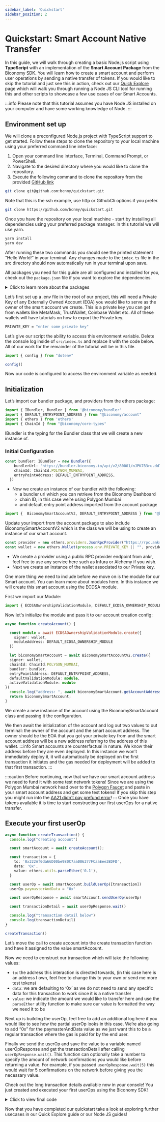 ```yaml
---
sidebar_label: 'Quickstart'
sidebar_position: 2
---
```


# Quickstart: Smart Account Native Transfer

In this guide, we will walk through creating a basic Node.js script using **TypeScript** with an implementation of the **Smart Account Package** from the Biconomy SDK. You will learn how to create a smart account and perform user operations by sending a native transfer of tokens. If you would like to skip the tutorial and just see this in action, check out our [Quick Explore](/docs/category/quick-explore) page which will walk you through running a Node JS CLI tool for running this and other scripts to showcase a few use cases of our Smart Accounts.

:::info
Please note that this tutorial assumes you have Node JS installed on your computer and have some working knowledge of Node.
:::

## Environment set up

We will clone a preconfigured Node.js project with TypeScript support to get started. Follow these steps to clone the repository to your local machine using your preferred command line interface:

1. Open your command line interface, Terminal, Command Prompt, or PowerShell.
2. Navigate to the desired directory where you would like to clone the repository.
3. Execute the following command to clone the repository from the provided [GitHub link](https://github.com/bcnmy/quickstart)

```bash
git clone git@github.com:bcnmy/quickstart.git
```

Note that this is the ssh example, use http or GithubCli options if you prefer. 

```bash
git clone https://github.com/bcnmy/quickstart.git
```

Once you have the repository on your local machine - start by installing all dependencies using your preferred package manager. In this tutorial we will use yarn.

```bash
yarn install
yarn dev
```
After running these two commands you should see the printed statement “Hello World!” in your terminal. Any changes made to the `index.ts` file in the src directory should now automatically run in your terminal upon save. 

All packages you need for this guide are all configured and installed for you, check out the `package.json` file if you want to explore the dependencies.

<details>
  <summary> Click to learn more about the packages </summary>

- The account package will help you with creating smart contract accounts and an interface with them to create transactions.
- The bundler package helps you with interacting with our bundler or alternatively another bundler of your choice.
- The paymaster package works similarly to the bundler package in that you can use our paymaster or any other one of your choice.
- The core types package will give us Enums for the proper ChainId we may want to use.
- The modules package gives us access to the different modules we publish for the biconomy sdk.
- The common package is needed by our accounts package as another dependency.
- Finally the ethers package at version 5.7.2 will help us with giving our accounts an owner which will be our own EOA.

</details>

Let’s first set up a .env file in the root of our project, this will need a Private Key of any Externally Owned Account (EOA) you would like to serve as the owner of the smart account we create. This is a private key you can get from wallets like MetaMask, TrustWallet, Coinbase Wallet etc. All of these wallets will have tutorials on how to export the Private key. 

```bash
PRIVATE_KEY = "enter some private key"
```

Let’s give our script the ability to access this environment variable. Delete the console log inside of `src/index.ts` and replace it with the code below. All of our work for the remainder of the tutorial will be in this file. 

```typescript
import { config } from "dotenv"

config()
```
Now our code is configured to access the environment variable as needed. 

## Initialization

Let’s import our bundler package, and providers from the ethers package:

```typescript
import { IBundler, Bundler } from '@biconomy/bundler'
import { DEFAULT_ENTRYPOINT_ADDRESS } from "@biconomy/account"
import { ethers } from 'ethers'
import { ChainId } from "@biconomy/core-types"
```

IBundler is the typing for the Bundler class that we will create a new instance of. 


### **Initial Configuration**

```typescript
const bundler: IBundler = new Bundler({
    bundlerUrl: 'https://bundler.biconomy.io/api/v2/80001/nJPK7B3ru.dd7f7861-190d-41bd-af80-6877f74b8f44',     
    chainId: ChainId.POLYGON_MUMBAI,
    entryPointAddress: DEFAULT_ENTRYPOINT_ADDRESS,
  })
```

- Now we create an instance of our bundler with the following:
    - a bundler url which you can retrieve from the Biconomy Dashboard
    - chain ID, in this case we’re using Polygon Mumbai
    - and default entry point address imported from the account package


```typescript
import {  BiconomySmartAccountV2, DEFAULT_ENTRYPOINT_ADDRESS } from "@biconomy/account"
```

Update your import from the account package to also include BiconomySmartAccountV2 which is the class we will be using to create an instance of our smart account.

```typescript
const provider = new ethers.providers.JsonRpcProvider("https://rpc.ankr.com/polygon_mumbai")
const wallet = new ethers.Wallet(process.env.PRIVATE_KEY || "", provider);
```

- We create a provider using a public RPC provider endpoint from ankr, feel free to use any service here such as Infura or Alchemy if you wish.
- Next we create an instance of the wallet associated to our Private key.

One more thing we need to include before we move on is the module for our Smart account. You can learn more about modules here. In this instance we will create this smart account using the ECDSA module. 

First we import our Module: 

```typescript
import { ECDSAOwnershipValidationModule, DEFAULT_ECDSA_OWNERSHIP_MODULE } from "@biconomy/modules";
```
Now let's initialize the module and pass it to our account creation config:

```typescript
async function createAccount() {

  const module = await ECDSAOwnershipValidationModule.create({
    signer: wallet,
    moduleAddress: DEFAULT_ECDSA_OWNERSHIP_MODULE
  })

  let biconomySmartAccount = await BiconomySmartAccountV2.create({
  signer: wallet,
  chainId: ChainId.POLYGON_MUMBAI,
  bundler: bundler, 
  entryPointAddress: DEFAULT_ENTRYPOINT_ADDRESS,
  defaultValidationModule: module,
  activeValidationModule: module
})
  console.log("address: ", await biconomySmartAccount.getAccountAddress())
  return biconomySmartAccount;
}

```

We create a new instance of the account using the BiconomySmartAccount class and passing it the configuration. 

We then await the initialization of the account and log out two values to out terminal: the owner of the account and the smart account address. The owner should be the EOA that you got your private key from and the smart account address will be a new address referring to the address of this wallet. 
:::info
Smart accounts are counterfactual in nature. We know their address before they are even deployed. In this instance we won’t immediately deploy it, it will automatically be deployed on the first transaction it initiates and the gas needed for deployment will be added to that first transaction.
:::

:::caution
Before continuing, now that we have our smart account address we need to fund it with some test network tokens! Since we are using the Polygon Mumbai network head over to the [Polygon Faucet](https://faucet.polygon.technology/) and paste in your smart account address and get some test tokens! If you skip this step you might run into the [AA21 didn't pay prefund error](/docs/troubleshooting/commonerrors.md)!
:::
Once you have tokens available it is time to start constructing our first userOps for a native transfer.


## Execute your first userOp

```typescript
async function createTransaction() {
  console.log("creating account")

  const smartAccount = await createAccount();

  const transaction = {
    to: '0x322Af0da66D00be980C7aa006377FCaaEee3BDFD',
    data: '0x',
    value: ethers.utils.parseEther('0.1'),
  }

  const userOp = await smartAccount.buildUserOp([transaction])
  userOp.paymasterAndData = "0x"

  const userOpResponse = await smartAccount.sendUserOp(userOp)

  const transactionDetail = await userOpResponse.wait()

  console.log("transaction detail below")
  console.log(transactionDetail)
}

createTransaction()
```

Let’s move the call to create account into the create transaction function and have it assigned to the value smartAccount. 

Now we need to construct our transaction which will take the following values: 

- `to`: the address this interaction is directed towards, (in this case here is an address I own, feel free to change this to your own or send me more test tokens)
- `data`: we are defaulting to ‘0x’ as we do not need to send any specific data for this transaction to work since it is a native transfer
- `value`: we indicate the amount we would like to transfer here and use the `parseEther` utility function to make sure our value is formatted the way we need it to be

Next up is building the userOp, feel free to add an additional log here if you would like to see how the partial userOp looks in this case. We’re also going to add “0x” for the paymasterAndData value as we just want this to be a regular transaction where the gas is paid for by the end user. 

Finally we send the userOp and save the value to a variable named userOpResponse and get the transactionDetail after calling `userOpResponse.wait()`. This function can optionally take a number to specify the amount of network confirmations you would like before returning a value. For example, if you passed `userOpResponse.wait(5)` this would wait for 5 confirmations on the network before giving you the necessary value. 

Check out the long transaction details available now in your console! You just created and executed your first userOps using the Biconomy SDK! 

<details>
  <summary> Click to view final code </summary>

```typescript
import { config } from "dotenv"
import { IBundler, Bundler } from '@biconomy/bundler'
import { ChainId } from "@biconomy/core-types"
import { BiconomySmartAccountV2, DEFAULT_ENTRYPOINT_ADDRESS } from "@biconomy/account"
import { ECDSAOwnershipValidationModule, DEFAULT_ECDSA_OWNERSHIP_MODULE } from "@biconomy/modules";
import { ethers } from 'ethers';

config()

const provider = new ethers.providers.JsonRpcProvider("https://rpc.ankr.com/polygon_mumbai")
const wallet = new ethers.Wallet(process.env.PRIVATE_KEY || "", provider);

const bundler: IBundler = new Bundler({
  bundlerUrl: 'https://bundler.biconomy.io/api/v2/80001/nJPK7B3ru.dd7f7861-190d-41bd-af80-6877f74b8f44',     
  chainId: ChainId.POLYGON_MUMBAI,
  entryPointAddress: DEFAULT_ENTRYPOINT_ADDRESS,
})

const module = await ECDSAOwnershipValidationModule.create({
  signer: wallet,
  moduleAddress: DEFAULT_ECDSA_OWNERSHIP_MODULE
})

  async function createAccount() {
    let biconomyAccount = await BiconomySmartAccountV2.create({
      signer: wallet,
      chainId: ChainId.POLYGON_MUMBAI,
      bundler: bundler, 
      entryPointAddress: DEFAULT_ENTRYPOINT_ADDRESS,
      defaultValidationModule: module,
      activeValidationModule: module
    })
    console.log("address", biconomyAccount.accountAddress)
    return biconomyAccount
  }

  async function createTransaction() {
    const smartAccount = await createAccount();
    try {
      const transaction = {
        to: '0x322Af0da66D00be980C7aa006377FCaaEee3BDFD',
        data: '0x',
        value: ethers.utils.parseEther('0.1'),
      }
    
      const userOp = await smartAccount.buildUserOp([transaction])
      userOp.paymasterAndData = "0x"
    
      const userOpResponse = await smartAccount.sendUserOp(userOp)
    
      const transactionDetail = await userOpResponse.wait()
    
      console.log("transaction detail below")
      console.log(`https://mumbai.polygonscan.com/tx/${transactionDetail.receipt.transactionHash}`)
    } catch (error) {
      console.log(error)
    }
  }

  createTransaction()
```

</details>

Now that you have completed our quickstart take a look at exploring further usecases in our Quick Explore guide or our Node JS guides!


